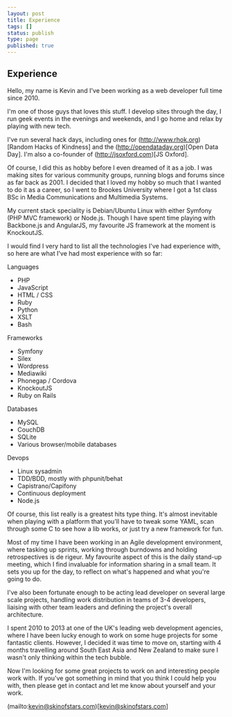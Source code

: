 ```yaml
---
layout: post
title: Experience
tags: []
status: publish
type: page
published: true
---
```


## Experience

Hello, my name is Kevin and I've been working as a web developer full time since 2010. 

I'm one of those guys that loves this stuff. I develop sites through the day, I run geek events in the evenings and weekends, and I go home and relax by playing with new tech. 

I've run several hack days, including ones for (http://www.rhok.org)[Random Hacks of Kindness] and the (http://opendataday.org)[Open Data Day]. I'm also a co-founder of (http://jsoxford.com)[JS Oxford].

Of course, I did this as hobby before I even dreamed of it as a job. I was making sites for various community groups, running blogs and forums since as far back as 2001. I decided that I loved my hobby so much that I wanted to do it as a career, so I went to Brookes University where I got a 1st class BSc in Media Communications and Multimedia Systems. 

My current stack speciality is Debian/Ubuntu Linux with either Symfony (PHP MVC framework) or Node.js. Though I have spent time playing with Backbone.js and AngularJS, my favourite JS framework at the moment is KnockoutJS.

I would find I very hard to list all the technologies I've had experience with, so here are what I've had most experience with so far:

Languages

* PHP
* JavaScript
* HTML / CSS
* Ruby
* Python
* XSLT
* Bash

Frameworks

* Symfony
* Silex
* Wordpress
* Mediawiki
* Phonegap / Cordova
* KnockoutJS
* Ruby on Rails

Databases

* MySQL
* CouchDB
* SQLite
* Various browser/mobile databases

Devops

* Linux sysadmin
* TDD/BDD, mostly with phpunit/behat
* Capistrano/Capifony
* Continuous deployment
* Node.js

Of course, this list really is a greatest hits type thing. It's almost inevitable when playing with a platform that you'll have to tweak some YAML, scan through some C to see how a lib works, or just try a new framework for fun.

Most of my time I have been working in an Agile development environment, where tasking up sprints, working through burndowns and holding retrospectives is de rigeur. My favourite aspect of this is the daily stand-up meeting, which I find invaluable for information sharing in a small team. It sets you up for the day, to reflect on what's happened and what you're going to do.

I've also been fortunate enough to be acting lead developer on several large scale projects, handling work distribution in teams of 3-4 developers, liaising with other team leaders and defining the project's overall architecture.

I spent 2010 to 2013 at one of the UK's leading web development agencies, where I have been lucky enough to work on some huge projects for some fantastic clients. However, I decided it was time to move on, starting with 4 months travelling around South East Asia and New Zealand to make sure I wasn't only thinking within the tech bubble.

Now I'm looking for some great projects to work on and interesting people work with. If you've got something in mind that you think I could help you with, then please get in contact and let me know about yourself and your work. 

(mailto:kevin@skinofstars.com)[kevin@skinofstars.com]





